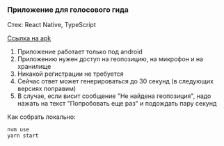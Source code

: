 ### Приложение для голосового гида

Стек: React Native, TypeScript

[Ссылка на apk](https://s3.timeweb.com/2b38fef0-public/gigawalk.apk)

1. Приложение работает только под android
2. Приложению нужен доступ на геопозицию, на микрофон и на хранилище
3. Никакой регистрации не требуется
4. Сейчас ответ может генерироваться до 30 секунд (в следующих версиях поправим)
5. В случае, если висит сообщение "Не найдена геопозиция", надо нажать на текст "Попробовать еще раз" и подождать пару секунд

Как собрать локально:
```shell
nvm use
yarn start
```
